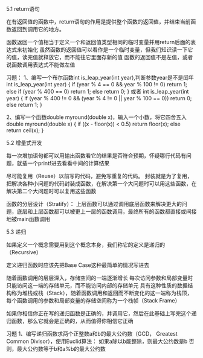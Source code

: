 5.1 return语句

在有返回值的函数中，return语句的作用是提供整个函数的返回值，并结束当前函数返回到调用它的地方。

函数返回一个值相当于定义一个和返回值类型相同的临时变量并用return后面的表达式来初始化
虽然函数的返回值可以看作是一个临时变量，但我们知识读一下它的值，读完值就释放它，而不能往它里面存新的值
函数的返回值不是左值，或者说函数调用表达式不能做左值

习题：
1、编写一个布尔函数int is_leap_year(int year),判断参数year是不是闰年
int is_leap_year(int year)
{
    if (year % 4 == 0 && year % 100 != 0)
        return 1;
    else if (year % 400 == 0)
        return 1;
    else
        return 0;
}
或者
int is_leap_year(int year)
{
    if (year % 400 != 0 && (year % 4 != 0 || year % 100 == 0))
        return 0;
    else
        return 1;
}

2、编写一个函数double myround(double x)，输入一个小数，将它四舍五入
double myround(double x)
{
    if ((x - floor(x)) < 0.5)
        return floor(x);
    else
        return ceil(x);
}

5.2 增量式开发

每一次增加语句都可以用输出函数看它的结果是否符合预期，怀疑哪行代码有问题，就插一个printf进去看看中间的计算结果

尽可能复用（Reuse）以前写的代码，避免写重复的代码。
封装就是为了复用，把解决各种小问题的代码封装成函数，在解决第一个大问题时可以用这些函数，在解决第二个大问题时可以复用这些函数

函数的分层设计（Stratify）：
上层函数可以通过调用底层函数来解决更大的问题，底层和上层函数都可以被更上一层的函数调用，最终所有的函数都直接或间接地被main函数调用

5.3 递归

如果定义一个概念需要用到这个概念本身，我们称它的定义是递归的（Recursive）

定义递归函数时应该先把Base Case这种最简单的情况写进去

随着函数调用的层层深入，存储空间的一端逐渐增长
每次访问参数和局部变量时只能访问这一端的存储单元，而不能访问内部的存储单元
具有这种性质的数据结构称为堆栈或栈（Stack），随着函数调用和返回而不断变化的这一端称为栈顶，每个函数调用的参数和局部变量的存储空间称为一个栈帧（Stack Frame）

如果你相信你正在写的递归函数是正确的，并调用它，然后在此基础上写完这个递归函数，那么它就会是正确的，从而值得你相信它正确

习题
1、编写递归函数求两个正整数a和b的最大公约数（GCD， Greatest Common Divisor），使用Euclid算法：
如果a除以b能整除，则最大公约数是b
否则，最大公约数等于b和a%b的最大公约数
